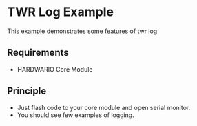 # TWR Log Example

This example demonstrates some features of twr log.


## Requirements

- HARDWARIO Core Module


## Principle

- Just flash code to your core module and open serial monitor.
- You should see few examples of logging.
